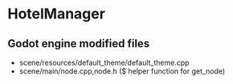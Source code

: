 # HotelManager

## Godot engine modified files

* scene/resources/default_theme/default_theme.cpp
* scene/main/node.cpp,node.h ($ helper function for get_node)
